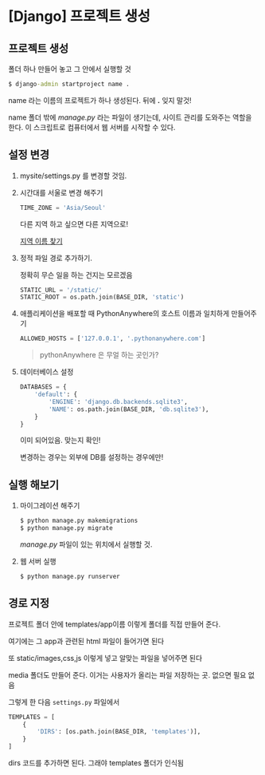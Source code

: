 # [Django] 프로젝트 생성



## 프로젝트 생성

폴더 하나 만들어 놓고 그 안에서 실행할 것

~~~cmd
$ django-admin startproject name .
~~~

name 라는 이름의 프로젝트가 하나 생성된다. 뒤에 **.**  잊지 말것!

name 폴더 밖에 *manage.py* 라는 파일이 생기는데, 사이트 관리를 도와주는 역할을 한다. 이 스크립트로 컴퓨터에서 웹 서버를 시작할 수 있다.



## 설정 변경

1. mysite/settings.py 를 변경할 것임.

2. 시간대를 서울로 변경 해주기

   ~~~python
   TIME_ZONE = 'Asia/Seoul'
   ~~~

   다른 지역 하고 싶으면 다른 지역으로!

   [지역 이름 찾기](https://en.wikipedia.org/wiki/List_of_tz_database_time_zones)

3. 정적 파일 경로 추가하기.

   정확히 무슨 일을 하는 건지는 모르겠음

   ~~~python
   STATIC_URL = '/static/'
   STATIC_ROOT = os.path.join(BASE_DIR, 'static')
   ~~~

4. 애플리케이션을 배포할 때 PythonAnywhere의 호스트 이름과 일치하게 만들어주기

   ~~~python
   ALLOWED_HOSTS = ['127.0.0.1', '.pythonanywhere.com']
   ~~~

   > pythonAnywhere 은 무얼 하는 곳인가?

5. 데이터베이스 설정

   ~~~python
   DATABASES = {
       'default': {
           'ENGINE': 'django.db.backends.sqlite3',
           'NAME': os.path.join(BASE_DIR, 'db.sqlite3'),
       }
   }
   ~~~

   이미 되어있음. 맞는지 확인!

   변경하는 경우는 외부에 DB를 설정하는 경우에만!



## 실행 해보기

1. 마이그레이션 해주기

   ```cmd
   $ python manage.py makemigrations
   $ python manage.py migrate
   ```

   *manage.py* 파일이 있는 위치에서 실행할 것.

2. 웹 서버 실행

   ~~~cmd
   $ python manage.py runserver
   ~~~



## 경로 지정

프로젝트 폴더 안에 templates/app이름 이렇게 폴더를 직접 만들어 준다. 

여기에는 그 app과 관련된 html 파일이 들어가면 된다

또  static/images,css,js 이렇게 넣고 알맞는 파일을 넣어주면 된다

media 폴더도 만들어 준다. 이거는 사용자가 올리는 파일 저장하는 곳. 없으면 필요 없음



그렇게 한 다음 `settings.py` 파일에서 

```python
TEMPLATES = [
    {
        'DIRS': [os.path.join(BASE_DIR, 'templates')],
    }
]	
```

dirs 코드를 추가하면 된다. 그래야 templates 폴더가 인식됨